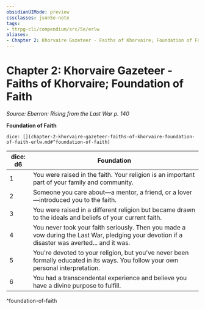 ```yaml
---
obsidianUIMode: preview
cssclasses: json5e-note
tags:
- ttrpg-cli/compendium/src/5e/erlw
aliases:
- Chapter 2: Khorvaire Gazeteer - Faiths of Khorvaire; Foundation of Faith
---
```

# Chapter 2: Khorvaire Gazeteer - Faiths of Khorvaire; Foundation of Faith
*Source: Eberron: Rising from the Last War p. 140* 

**Foundation of Faith**

`dice: [](chapter-2-khorvaire-gazeteer-faiths-of-khorvaire-foundation-of-faith-erlw.md#^foundation-of-faith)`

| dice: d6 | Foundation |
|----------|------------|
| 1 | You were raised in the faith. Your religion is an important part of your family and community. |
| 2 | Someone you care about—a mentor, a friend, or a lover—introduced you to the faith. |
| 3 | You were raised in a different religion but became drawn to the ideals and beliefs of your current faith. |
| 4 | You never took your faith seriously. Then you made a vow during the Last War, pledging your devotion if a disaster was averted... and it was. |
| 5 | You're devoted to your religion, but you've never been formally educated in its ways. You follow your own personal interpretation. |
| 6 | You had a transcendental experience and believe you have a divine purpose to fulfill. |
^foundation-of-faith